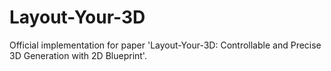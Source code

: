# Layout-Your-3D
Official implementation for paper 'Layout-Your-3D: Controllable and Precise 3D Generation with 2D Blueprint'.
